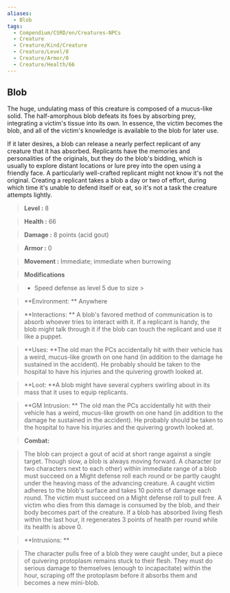 ```yaml
---
aliases:
  - Blob
tags:
  - Compendium/CSRD/en/Creatures-NPCs
  - Creature
  - Creature/Kind/Creature
  - Creature/Level/8
  - Creature/Armor/0
  - Creature/Health/66
---
```

  
    
## Blob    
The huge, undulating mass of this creature is composed of a mucus-like solid. The half-amorphous blob defeats its foes by absorbing prey, integrating a victim's tissue into its own. In essence, the victim becomes the blob, and all of the victim's knowledge is available to the blob for later use.  
If it later desires, a blob can release a nearly perfect replicant of any creature that it has absorbed. Replicants have the memories and personalities of the originals, but they do the blob's bidding, which is usually to explore distant locations or lure prey into the open using a friendly face. A particularly well-crafted replicant might not know it's not the original. Creating a replicant takes a blob a day or two of effort, during which time it's unable to defend itself or eat, so it's not a task the creature attempts lightly.    
  
    
> **Level :** 8    
> **Health :** 66    
> **Damage :** 8 points (acid gout)    
> **Armor :** 0    
> **Movement :** Immediate; immediate when burrowing    
> **Modifications**    
>- Speed defense as level 5 due to size >  
>    
> **Environment: ** Anywhere    
> **Interactions: ** A blob's favored method of communication is to absorb whoever tries to interact with it. If a replicant is handy, the blob might talk through it if the blob can touch the replicant and use it like a puppet.    
> **Uses: **The old man the PCs accidentally hit with their vehicle has a weird, mucus-like growth on one hand (in addition to the damage he sustained in the accident). He probably should be taken to the hospital to have his injuries and the quivering growth looked at.    
> **Loot: **A blob might have several cyphers swirling about in its mass that it uses to equip replicants.    
> **GM Intrusion: ** The old man the PCs accidentally hit with their vehicle has a weird, mucus-like growth on one hand (in addition to the damage he sustained in the accident). He probably should be taken to the hospital to have his injuries and the quivering growth looked at.    
  
> **Combat:**   
> The blob can project a gout of acid at short range against a single target. Though slow, a blob is always moving forward. A character (or two characters next to each other) within immediate range of a blob must succeed on a Might defense roll each round or be partly caught under the heaving mass of the advancing creature. A caught victim adheres to the blob's surface and takes 10 points of damage each round. The victim must succeed on a Might defense roll to pull free. A victim who dies from this damage is consumed by the blob, and their body becomes part of the creature. If a blob has absorbed living flesh within the last hour, it regenerates 3 points of health per round while its health is above 0.    
    
  
> **Intrusions: **   
> The character pulls free of a blob they were caught under, but a piece of quivering protoplasm remains stuck to their flesh. They must do serious damage to themselves (enough to incapacitate) within the hour, scraping off the protoplasm before it absorbs them and becomes a new mini-blob.    
